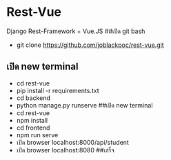 # Rest-Vue
Django Rest-Framework + Vue.JS
##เปิด git bash
- git clone https://github.com/joblackpoc/rest-vue.git
## เปิด new terminal
- cd rest-vue
- pip install -r requirements.txt
- cd backend
- python manage.py runserve
##เปิด new terminal
- cd rest-vue
- npm install
- cd frontend
- npm run serve
- เปิด browser localhost:8000/api/student
- เปิด browser localhost:8080
##เสร็จ
